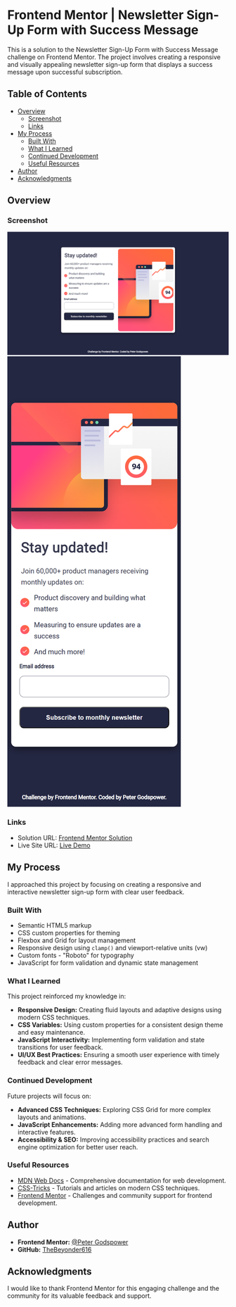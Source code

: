 # Frontend Mentor | Newsletter Sign-Up Form with Success Message

This is a solution to the Newsletter Sign-Up Form with Success Message challenge on Frontend Mentor. The project involves creating a responsive and visually appealing newsletter sign-up form that displays a success message upon successful subscription.

## Table of Contents

- [Overview](#overview)
  - [Screenshot](#screenshot)
  - [Links](#links)
- [My Process](#my-process)
  - [Built With](#built-with)
  - [What I Learned](#what-i-learned)
  - [Continued Development](#continued-development)
  - [Useful Resources](#useful-resources)
- [Author](#author)
- [Acknowledgments](#acknowledgments)

## Overview

### Screenshot

![Desktop](./design/Desktop.png)
![Mobile](./design/Mobile.png)

### Links

- Solution URL: [Frontend Mentor Solution](https://www.frontendmentor.io/solutions/newsletter-sign-up-form-success-message)
- Live Site URL: [Live Demo](https://your-live-site-url.com)

## My Process

I approached this project by focusing on creating a responsive and interactive newsletter sign-up form with clear user feedback.

### Built With

- Semantic HTML5 markup
- CSS custom properties for theming
- Flexbox and Grid for layout management
- Responsive design using `clamp()` and viewport-relative units (vw)
- Custom fonts - "Roboto" for typography
- JavaScript for form validation and dynamic state management

### What I Learned

This project reinforced my knowledge in:

- **Responsive Design:** Creating fluid layouts and adaptive designs using modern CSS techniques.
- **CSS Variables:** Using custom properties for a consistent design theme and easy maintenance.
- **JavaScript Interactivity:** Implementing form validation and state transitions for user feedback.
- **UI/UX Best Practices:** Ensuring a smooth user experience with timely feedback and clear error messages.

### Continued Development

Future projects will focus on:

- **Advanced CSS Techniques:** Exploring CSS Grid for more complex layouts and animations.
- **JavaScript Enhancements:** Adding more advanced form handling and interactive features.
- **Accessibility & SEO:** Improving accessibility practices and search engine optimization for better user reach.

### Useful Resources

- [MDN Web Docs](https://developer.mozilla.org/en-US/) - Comprehensive documentation for web development.
- [CSS-Tricks](https://css-tricks.com/) - Tutorials and articles on modern CSS techniques.
- [Frontend Mentor](https://www.frontendmentor.io/) - Challenges and community support for frontend development.

## Author

- **Frontend Mentor:** [@Peter Godspower](https://www.frontendmentor.io/profile/TheBeyonder616)
- **GitHub:** [TheBeyonder616](https://github.com/TheBeyonder616)

## Acknowledgments

I would like to thank Frontend Mentor for this engaging challenge and the community for its valuable feedback and support.
